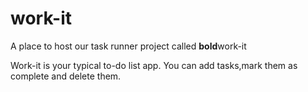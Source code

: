 # work-it
A place to host our task runner project called **bold**work-it 

Work-it is your typical to-do list app.
You can add tasks,mark them as complete and delete them.
